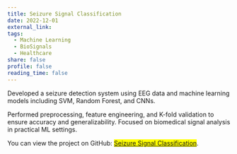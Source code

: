 ```yaml
---
title: Seizure Signal Classification
date: 2022-12-01
external_link: 
tags:
  - Machine Learning
  - BioSignals
  - Healthcare
share: false
profile: false
reading_time: false
---
```


Developed a seizure detection system using EEG data and machine learning models including SVM, Random Forest, and CNNs.

Performed preprocessing, feature engineering, and K-fold validation to ensure accuracy and generalizability. Focused on biomedical signal analysis in practical ML settings.

You can view the project on GitHub: <mark>[Seizure Signal Classification](https://github.com/mmrahneshin/signal_classification_with_ML)</mark>.

